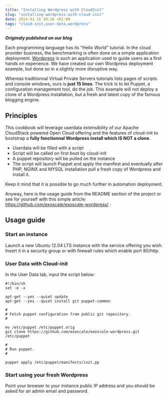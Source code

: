 ```yaml
---
title: "Installing Wordpress with CloudInit"
slug: "installing-wordpress-with-cloud-init"
date: 2014-01-16 09:28 +01:00
tags: "cloud-init,user-data,wordpress"
---
```

___Originaly published on our blog___

Each programming language has its "Hello World" tutorial. In the cloud 
provider business, the benchmarking is often done on a simple application deployment. 
[Wordpress](http://wordpress.org/) is such an application used to guide users as a first hands on experience.
We have created our own Wordpress deployment example, but done so in a slightly more 
disruptive way. 

Whereas traditionnal Virtual Private Servers tutorials lists pages of 
scripts and console windows, ours is **just 15 lines**.
The trick is to let Puppet, a configuration management tool, do the job. This example will not 
deploy a clone of a Wordpress installation, but a fresh and latest copy of the famous blogging engine. 


## Principles

This cookbook will leverage userdata extensibility of our Apache CloudStack powered Open Cloud offering and the features of cloud-init to 
bootstrap a **fully fonctionnal Wordpress install which IS NOT a clone**.

* Userdata will be filled with a script
* Script will be called on first boot by cloud-init
* A puppet repository will be pulled on the instance
* The script will launch Puppet and apply the manifest and eventually after PHP, NGINX and MYSQL installation pull a fresh copy of Wordpress and install it.

Keep it mind that it is possible to go much further in automation deployment. 

Anyway, here is the usage guide from the README section of the project or see for yourself with this simple article: https://github.com/exoscale/exoscale-wordpress/ :


## Usage guide

### Start an instance

Launch a new Ubuntu 12.04 LTS instance with the service offering you wish. Insert it in a security group or with firewall rules which enable port 80/http.

### User Data with Cloud-init

In the User Data tab, input the script below:

    #!/bin/sh
    set -e -x

    apt-get --yes --quiet update
    apt-get --yes --quiet install git puppet-common

    #
    # Fetch puppet configuration from public git repository.
    #

    mv /etc/puppet /etc/puppet.orig
    git clone https://github.com/exoscale/exoscale-wordpress.git /etc/puppet

    #
    # Run puppet.
    #

    puppet apply /etc/puppet/manifests/init.pp

### Start using your fresh  Wordpress

Point your browser to your instance public IP address and you should be asked for an admin email and password. 

